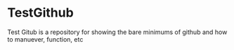 # TestGithub
Test Gitub is a repository for showing the bare minimums of github and how to manuever, function, etc
